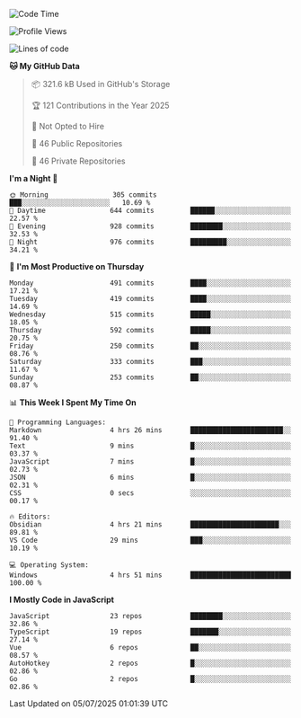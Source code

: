 <!--START_SECTION:waka-->
![Code Time](http://img.shields.io/badge/Code%20Time-969%20hrs%2041%20mins-blue)

![Profile Views](http://img.shields.io/badge/Profile%20Views-1-blue)

![Lines of code](https://img.shields.io/badge/From%20Hello%20World%20I%27ve%20Written-1.7%20million%20lines%20of%20code-blue)

**🐱 My GitHub Data** 

> 📦 321.6 kB Used in GitHub's Storage 
 > 
> 🏆 121 Contributions in the Year 2025
 > 
> 🚫 Not Opted to Hire
 > 
> 📜 46 Public Repositories 
 > 
> 🔑 46 Private Repositories 
 > 
**I'm a Night 🦉** 

```text
🌞 Morning                305 commits         ███░░░░░░░░░░░░░░░░░░░░░░   10.69 % 
🌆 Daytime                644 commits         ██████░░░░░░░░░░░░░░░░░░░   22.57 % 
🌃 Evening                928 commits         ████████░░░░░░░░░░░░░░░░░   32.53 % 
🌙 Night                  976 commits         █████████░░░░░░░░░░░░░░░░   34.21 % 
```
📅 **I'm Most Productive on Thursday** 

```text
Monday                   491 commits         ████░░░░░░░░░░░░░░░░░░░░░   17.21 % 
Tuesday                  419 commits         ████░░░░░░░░░░░░░░░░░░░░░   14.69 % 
Wednesday                515 commits         █████░░░░░░░░░░░░░░░░░░░░   18.05 % 
Thursday                 592 commits         █████░░░░░░░░░░░░░░░░░░░░   20.75 % 
Friday                   250 commits         ██░░░░░░░░░░░░░░░░░░░░░░░   08.76 % 
Saturday                 333 commits         ███░░░░░░░░░░░░░░░░░░░░░░   11.67 % 
Sunday                   253 commits         ██░░░░░░░░░░░░░░░░░░░░░░░   08.87 % 
```


📊 **This Week I Spent My Time On** 

```text
💬 Programming Languages: 
Markdown                 4 hrs 26 mins       ███████████████████████░░   91.40 % 
Text                     9 mins              █░░░░░░░░░░░░░░░░░░░░░░░░   03.37 % 
JavaScript               7 mins              █░░░░░░░░░░░░░░░░░░░░░░░░   02.73 % 
JSON                     6 mins              █░░░░░░░░░░░░░░░░░░░░░░░░   02.31 % 
CSS                      0 secs              ░░░░░░░░░░░░░░░░░░░░░░░░░   00.17 % 

🔥 Editors: 
Obsidian                 4 hrs 21 mins       ██████████████████████░░░   89.81 % 
VS Code                  29 mins             ███░░░░░░░░░░░░░░░░░░░░░░   10.19 % 

💻 Operating System: 
Windows                  4 hrs 51 mins       █████████████████████████   100.00 % 
```

**I Mostly Code in JavaScript** 

```text
JavaScript               23 repos            ████████░░░░░░░░░░░░░░░░░   32.86 % 
TypeScript               19 repos            ███████░░░░░░░░░░░░░░░░░░   27.14 % 
Vue                      6 repos             ██░░░░░░░░░░░░░░░░░░░░░░░   08.57 % 
AutoHotkey               2 repos             █░░░░░░░░░░░░░░░░░░░░░░░░   02.86 % 
Go                       2 repos             █░░░░░░░░░░░░░░░░░░░░░░░░   02.86 % 
```




 Last Updated on 05/07/2025 01:01:39 UTC
<!--END_SECTION:waka-->
